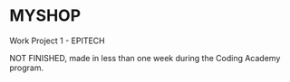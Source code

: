 # MYSHOP
Work Project 1 - EPITECH

NOT FINISHED, made in less than one week during the Coding Academy program.
